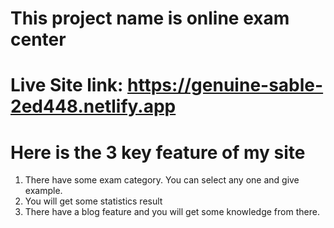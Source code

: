 # This project name is online exam center

# Live Site link: https://genuine-sable-2ed448.netlify.app

# Here is the 3 key feature of my site

1. There have some exam category. You can select any one and give example.
2. You will get some statistics result
3. There have a blog feature and you will get some knowledge from there.
